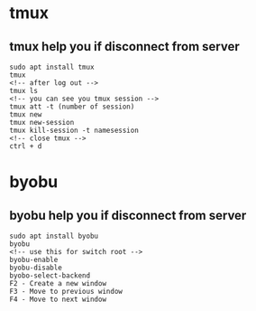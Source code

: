 # tmux
	
## tmux help you if disconnect from server
	
	
	sudo apt install tmux
	tmux
	<!-- after log out -->
	tmux ls
	<!-- you can see you tmux session -->
	tmux att -t (number of session)
	tmux new
	tmux new-session
	tmux kill-session -t namesession
	<!-- close tmux -->
	ctrl + d 
	
	
	
# byobu

## byobu help you if disconnect from server

	sudo apt install byobu
	byobu
	<!-- use this for switch root -->
	byobu-enable
	byobu-disable
	byobo-select-backend
	F2 - Create a new window
	F3 - Move to previous window
	F4 - Move to next window
	
	
	
	
	
	
	
	
	
	
	
	
	

